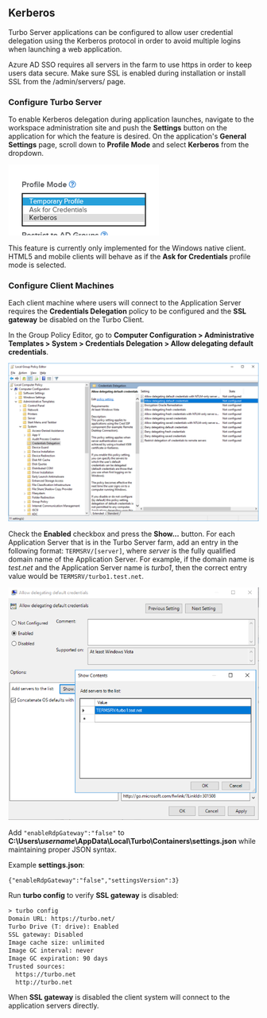 ## Kerberos

Turbo Server applications can be configured to allow user credential delegation using the Kerberos protocol in order to avoid multiple logins when launching a web application.

Azure AD SSO requires all servers in the farm to use https in order to keep users data secure. Make sure SSL is enabled during installation or install SSL from the /admin/servers/ page.

### Configure Turbo Server

To enable Kerberos delegation during application launches, navigate to the workspace administration site and push the **Settings** button on the application for which the feature is desired. On the application's **General Settings** page, scroll down to **Profile Mode** and select **Kerberos** from the dropdown.

![Application Profile Mode](../../images/kerberos-profile-mode.png)

This feature is currently only implemented for the Windows native client. HTML5 and mobile clients will behave as if the **Ask for Credentials** profile mode is selected.

### Configure Client Machines

Each client machine where users will connect to the Application Server requires the **Credentials Delegation** policy to be configured and the **SSL gateway** be disabled on the Turbo Client.

In the Group Policy Editor, go to **Computer Configuration > Administrative Templates > System > Credentials Delegation > Allow delegating default credentials**.

![kerberos-gpedit](../../images/kerberos-gpedit.png)

Check the **Enabled** checkbox and press the **Show...** button. For each Application Server that is in the Turbo Server farm, add an entry in the following format: `TERMSRV/[server]`, where _server_ is the fully qualified domain name of the Application Server. For example, if the domain name is _test.net_ and the Application Server name is _turbo1_, then the correct entry value would be `TERMSRV/turbo1.test.net`.

![kerberos-gpedit-servers](../../images/kerberos-gpedit-servers.png)

Add `"enableRdpGateway":"false"` to **C:\Users\\_username_\AppData\Local\Turbo\Containers\settings.json** while maintaining proper JSON syntax.

Example **settings.json**:

    {"enableRdpGateway":"false","settingsVersion":3}

Run **turbo config** to verify **SSL gateway** is disabled:

    > turbo config
    Domain URL: https://turbo.net/
    Turbo Drive (T: drive): Enabled
    SSL gateway: Disabled
    Image cache size: unlimited
    Image GC interval: never
    Image GC expiration: 90 days
    Trusted sources:
      https://turbo.net
      http://turbo.net

When **SSL gateway** is disabled the client system will connect to the application servers directly.
